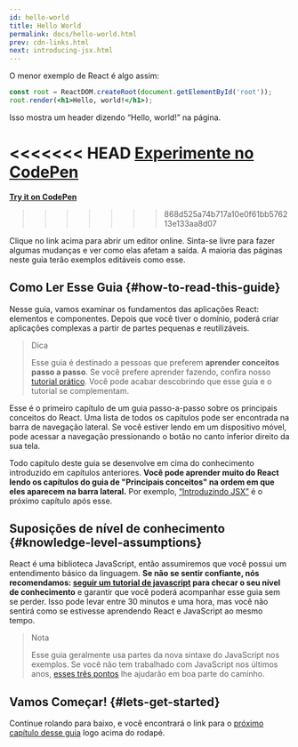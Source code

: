 ```yaml
---
id: hello-world
title: Hello World
permalink: docs/hello-world.html
prev: cdn-links.html
next: introducing-jsx.html
---
```


O menor exemplo de React é algo assim:

```jsx
const root = ReactDOM.createRoot(document.getElementById('root'));
root.render(<h1>Hello, world!</h1>);
```

Isso mostra um header dizendo “Hello, world!” na página.

<<<<<<< HEAD
**[Experimente no CodePen](https://codepen.io/gaearon/pen/rrpgNB?editors=1010)**
=======
**[Try it on CodePen](https://codepen.io/gaearon/pen/rrpgNB?editors=1010)**
>>>>>>> 868d525a74b717a10e0f61bb576213e133aa8d07

Clique no link acima para abrir um editor online. Sinta-se livre para fazer algumas mudanças e ver como elas afetam a saída. A maioria das páginas neste guia terão exemplos editáveis como esse.


## Como Ler Esse Guia {#how-to-read-this-guide}

Nesse guia, vamos examinar os fundamentos das aplicações React: elementos e componentes. Depois que você tiver o domínio, poderá criar aplicações complexas a partir de partes pequenas e reutilizáveis.

>Dica
>
>Esse guia é destinado a pessoas que preferem **aprender conceitos passo a passo**. Se você prefere aprender fazendo, confira nosso [tutorial prático](/tutorial/tutorial.html). Você pode acabar descobrindo que esse guia e o tutorial se complementam.

Esse é o primeiro capítulo de um guia passo-a-passo sobre os principais conceitos do React. Uma lista de todos os capítulos pode ser encontrada na barra de navegação lateral. Se você estiver lendo em um dispositivo móvel, pode acessar a navegação pressionando o botão no canto inferior direito da sua tela.

Todo capítulo deste guia se desenvolve em cima do conhecimento introduzido em capítulos anteriores. **Você pode aprender muito do React lendo os capítulos do guia de "Principais conceitos" na ordem em que eles aparecem na barra lateral.** Por exemplo, [“Introduzindo JSX”](/docs/introducing-jsx.html) é o próximo capítulo após esse.

## Suposições de nível de conhecimento {#knowledge-level-assumptions}

React é uma biblioteca JavaScript, então assumiremos que você possui um entendimento básico da linguagem. **Se não se sentir confiante, nós recomendamos: [seguir um tutorial de javascript](https://developer.mozilla.org/pt-BR/docs/Web/JavaScript/A_re-introduction_to_JavaScript) para checar o seu nível de conhecimento** e garantir que você poderá acompanhar esse guia sem se perder. Isso pode levar entre 30 minutos e uma hora, mas você não sentirá como se estivesse aprendendo React e JavaScript ao mesmo tempo.

>Nota
>
>Esse guia geralmente usa partes da nova sintaxe do JavaScript nos exemplos. Se você não tem trabalhado com JavaScript nos últimos anos, [esses três pontos](https://gist.github.com/gaearon/683e676101005de0add59e8bb345340c) lhe ajudarão em boa parte do caminho.


## Vamos Começar! {#lets-get-started}

Continue rolando para baixo, e você encontrará o link para o [próximo capítulo desse guia](/docs/introducing-jsx.html) logo acima do rodapé.